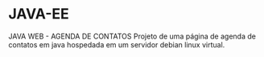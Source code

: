 # JAVA-EE
JAVA WEB - AGENDA DE CONTATOS
Projeto de uma página de agenda de contatos em java hospedada em um servidor debian linux virtual.

